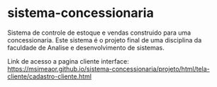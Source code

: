 # sistema-concessionaria
 Sistema de controle de estoque e vendas construido para uma concessionaria. Este sistema é o projeto final de uma disciplina da faculdade de Analise e desenvolvimento de sistemas.

Link de acesso a pagina cliente interface: https://msimeaor.github.io/sistema-concessionaria/projeto/html/tela-cliente/cadastro-cliente.html